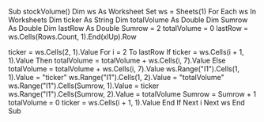 Sub stockVolume()
Dim ws As Worksheet
Set ws = Sheets(1)
For Each ws In Worksheets
Dim ticker As String
Dim totalVolume As Double
Dim Sumrow As Double
Dim lastRow As Double
Sumrow = 2
totalVolume = 0
lastRow = ws.Cells(Rows.Count, 1).End(xlUp).Row

ticker = ws.Cells(2, 1).Value
For i = 2 To lastRow
   If ticker = ws.Cells(i + 1, 1).Value Then
       totalVolume = totalVolume + ws.Cells(i, 7).Value
   Else
       totalVolume = totalVolume + ws.Cells(i, 7).Value
   ws.Range("I1").Cells(1, 1).Value = "ticker"
   ws.Range("I1").Cells(1, 2).Value = "totalVolume"
   ws.Range("I1").Cells(Sumrow, 1).Value = ticker
   ws.Range("I1").Cells(Sumrow, 2).Value = totalVolume
   Sumrow = Sumrow + 1
   totalVolume = 0
   ticker = ws.Cells(i + 1, 1).Value
   End If
 Next i
Next ws
End Sub
